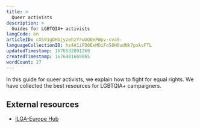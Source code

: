 ```yaml
---
title: >
  Queer activists
description: >
  Guides for LGBTQIA+ activists
langCode: en
articleID: cXS91gDHbjyzehzYrwUQQePWpv-cva9-
languageCollectionID: hz4A1iFD0ExMDiFoS8H0udNk7pxkvFTL
updatedTimestamp: 1676532891269
createdTimestamp: 1676481669065
wordCount: 27
---
```


In this guide for queer activists, we explain how to fight for equal rights. We have collected the best resources for LGBTQIA+ campaigners.

## External resources

-   [ILGA-Europe Hub](https://hub.ilga-europe.org/?utm_source=activisthandbook.org)
